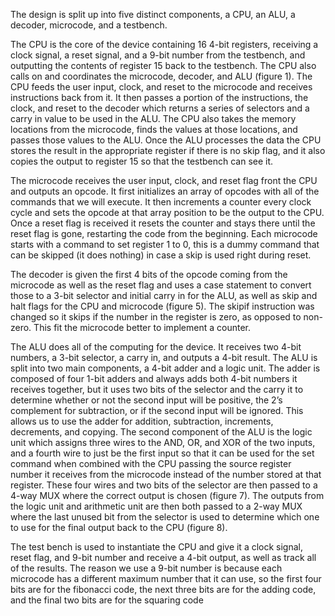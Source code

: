The design is split up into five distinct components, a CPU, an ALU, a decoder, microcode, and a testbench.

The CPU is the core of the device containing 16 4-bit registers, receiving a clock signal, a reset signal, and a 9-bit number from the testbench, and outputting the contents of register 15 back to the testbench.  The CPU also calls on and coordinates the microcode, decoder, and ALU (figure 1).  The CPU feeds the user input, clock, and reset to the microcode and receives instructions back from it.  It then passes a portion of the instructions, the clock, and reset to the decoder which returns a series of selectors and a carry in value to be used in the ALU.  The CPU also takes the memory locations from the microcode, finds the values at those locations, and passes those values to the ALU.  Once the ALU processes the data the CPU stores the result in the appropriate register if there is no skip flag, and it also copies the output to register 15 so that the testbench can see it.

The microcode receives the user input, clock, and reset flag front the CPU and outputs an opcode.  It first initializes an array of opcodes with all of the commands that we will execute.  It then increments a counter every clock cycle and sets the opcode at that array position to be the output to the CPU.  Once a reset flag is received it resets the counter and stays there until the reset flag is gone, restarting the code from the beginning. Each microcode starts with a command to set register 1 to 0, this is a dummy command that can be skipped (it does nothing) in case a skip is used right during reset.

The decoder is given the first 4 bits of the opcode coming from the microcode as well as the reset flag and uses a case statement to convert those to a 3-bit selector and initial carry in for the ALU, as well as skip and halt flags for the CPU and microcode (figure 5). The skipif instruction was changed so it skips if the number in the register is zero, as opposed to non-zero. This fit the microcode better to implement a counter. 

The ALU does all of the computing for the device.  It receives two 4-bit numbers, a 3-bit selector, a carry in, and outputs a 4-bit result.  The ALU is split into two main components, a 4-bit adder and a logic unit.  The adder is composed of four 1-bit adders and always adds both 4-bit numbers it receives together, but it uses two bits of the selector and the carry it to determine whether or not the second input will be positive, the 2’s complement for subtraction, or if the second input will be ignored.  This allows us to use the adder for addition, subtraction, increments, decrements, and copying.  The second component of the ALU is the logic unit which assigns three wires to the AND, OR, and XOR of the two inputs, and a fourth wire to just be the first input so that it can be used for the set command when combined with the CPU passing the source register number it receives from the microcode instead of the number stored at that register.  These four wires and two bits of the selector are then passed to a 4-way MUX where the correct output is chosen (figure 7).  The outputs from the logic unit and arithmetic unit are then both passed to a 2-way MUX where the last unused bit from the selector is used to determine which one to use for the final output back to the CPU (figure 8).

The test bench is used to instantiate the CPU and give it a clock signal, reset flag, and 9-bit number and receive a 4-bit output, as well as track all of the results.  The reason we use a 9-bit number is because each microcode has a different maximum number that it can use, so the first four bits are for the fibonacci code, the next three bits are for the adding code, and the final two bits are for the squaring code
